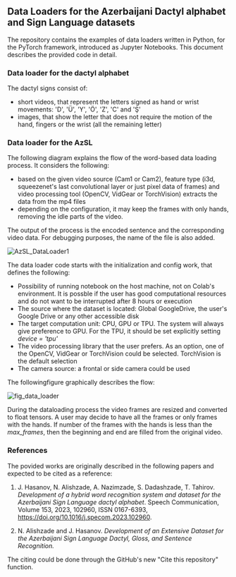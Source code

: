 ## Data Loaders for the Azerbaijani Dactyl alphabet and Sign Language datasets

The repository contains the examples of data loaders written in Python, for the PyTorch framework, introduced as Jupyter Notebooks. This document describes the provided code in detail.

### Data loader for the dactyl alphabet

The dactyl signs consist of:
- short videos, that represent the letters signed as hand or wrist movements: 'D', 'Ü', 'Y', 'Ö', 'Z', 'C' and 'Ş' 
- images, that show the letter that does not require the motion of the hand, fingers or the wrist (all the remaining letter) 

### Data loader for the AzSL

The following diagram explains the flow of the word-based data loading process. It considers the following:
- based on the given video source (Cam1 or Cam2), feature type (i3d, squeezenet's last convolutional layer or just pixel data of frames) and video processing tool (OpenCV, VidGear or TorchVision) extracts the data from the mp4 files
- depending on the configuration, it may keep the frames with only hands, removing the idle parts of the video.

The output of the process is the encoded sentence and the corresponding video data. For debugging purposes, the name of the file is also added.

![AzSL_DataLoader1](https://github.com/ADA-SITE-JML/azsl_dataloader/assets/7048329/f32a23bf-59a1-474d-a653-d10885317504)

The data loader code starts with the initialization and config work, that defines the following:
- Possibility of running notebook on the host machine, not on Colab's environment. It is possble if the user has good computational resources and do not want to be interrupted after 8 hours or execution
- The source where the dataset is located: Global GoogleDrive, the user's Google Drive or any other accessible disk
- The target computation unit: CPU, GPU or TPU. The system will always give preference to GPU. For the TPU, it should be set explicitly setting _device = 'tpu'_
- The video processing library that the user prefers.  As an option, one of the OpenCV, VidGear or TorchVision could be selected. TorchVision is the default selection
- The camera source: a frontal or side camera could be used

The followingfigure graphically describes the flow:

![fig_data_loader](https://github.com/ADA-SITE-JML/azsl_dataloader/assets/7048329/28da6d1e-61c6-438f-9620-fa89156ad06d)

During the dataloading process the video frames are resized and converted to float tensors. A user may decide to have all the frames or only frames with the hands. If number of the frames with the hands is less than the _max_frames_, then the beginning and end are filled from the original video.

### References
The povided works are originally described in the following papers and expected to be cited as a reference:

1. J. Hasanov, N. Alishzade, A. Nazimzade, S. Dadashzade, T. Tahirov. _Development of a hybrid word recognition system and dataset for the Azerbaijani Sign Language dactyl alphabet_. Speech Communication, Volume 153, 2023, 102960, ISSN 0167-6393, https://doi.org/10.1016/j.specom.2023.102960.

2. N. Alishzade and J. Hasanov. _Development of an Extensive Dataset for the Azerbaijani Sign Language Dactyl, Gloss, and Sentence Recognition._

The citing could be done through the GitHub's new "Cite this repository" function.
